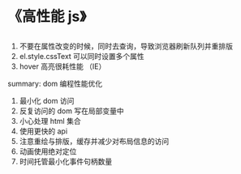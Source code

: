 # 《高性能 js》

##

1. 不要在属性改变的时候，同时去查询，导致浏览器刷新队列并重排版
2. el.style.cssText 可以同时设置多个属性
3. hover 高亮很耗性能 （IE）

summary: dom 编程性能优化

1. 最小化 dom 访问
2. 反复访问的 dom 写在局部变量中
3. 小心处理 html 集合
4. 使用更快的 api
5. 注意重绘与排版，缓存并减少对布局信息的访问
6. 动画使用绝对定位
7. 时间托管最小化事件句柄数量   